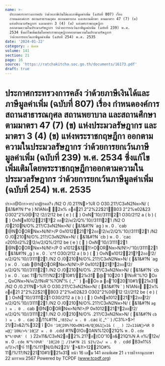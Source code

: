 ```yaml
---
name: >-
  ประกาศกระทรวงการคลัง ว่าด้วยภาษีเงินได้และภาษีมูลค่าเพิ่ม (ฉบับที่ 807) เรื่อง
  กำหนดองค์การ สถานสาธารณกุศล สถานพยาบาล และสถานศึกษา ตามมาตรา 47 (7) (ข)
  แห่งประมวลรัษฎากร และมาตรา 3 (4) (ข) แห่งพระราชกฤษฎีกา
  ออกตามความในประมวลรัษฎากร ว่าด้วยการยกเว้นภาษีมูลค่าเพิ่ม (ฉบับที่ 239) พ.ศ.
  2534 ซึ่งแก้ไขเพิ่มเติมโดยพระราชกฤษฎีกาออกตามความในประมวลรัษฎากร
  ว่าด้วยการยกเว้นภาษีมูลค่าเพิ่ม (ฉบับที่ 254) พ.ศ. 2535
date: '2024-01-22'
category: ง พิเศษ
volume: 141
section: 21
page: 16
source: 'https://ratchakitcha.soc.go.th/documents/16173.pdf'
draft: true
---
```


# ประกาศกระทรวงการคลัง ว่าด้วยภาษีเงินได้และภาษีมูลค่าเพิ่ม (ฉบับที่ 807) เรื่อง กำหนดองค์การ สถานสาธารณกุศล สถานพยาบาล และสถานศึกษา ตามมาตรา 47 (7) (ข) แห่งประมวลรัษฎากร และมาตรา 3 (4) (ข) แห่งพระราชกฤษฎีกา ออกตามความในประมวลรัษฎากร ว่าด้วยการยกเว้นภาษีมูลค่าเพิ่ม (ฉบับที่ 239) พ.ศ. 2534 ซึ่งแก้ไขเพิ่มเติมโดยพระราชกฤษฎีกาออกตามความในประมวลรัษฎากร ว่าด้วยการยกเว้นภาษีมูลค่าเพิ่ม (ฉบับที่ 254) พ.ศ. 2535

ปร>ก@0กร>ทร/งก@รคล?ง /N2 O /0.21?N>%R O O30.21?/C3คN2Nพ>N/ ( &1&#?N f^e ) N1ANอ ํ2ห% อค์21 2"2%22$21B03 2"2%พ02&23 O302"2%0@12 !2//2!12 be ( e ) (  ) OหN'10//311121 O30/2!12 a ( b ) (  ) OหNพ101221?2 ออ!2/ค/2/Q%'10//311121 /N2 O /0210N/O%.21?/C3คN2Nพ>N/ ( &1&#?N `ag ) พ . 0 . `cab @NOORNพ>N/N!>/P 0พ101221?2ออ!2/ค/2/Q%'10//311121 /N2 O /0210N/O%.21?/C3คN2Nพ>N/ ( &1&#?N `cb ) พ . 0 . `cac อ2010อํ2%2!2/ค/2/Q%/2!12 be ( e ) (  ) OหN'10//311121 @NOORNพ>N/N!>/P 0 พ1012&11!>OORNพ>N/N!>/'10//311121 ( &1&#?N _g ) พ . 0 . `c^f O30/2!12 a ( b ) (  ) OหNพ101221?2ออ!2/ค/2/Q%'10//311121 /N2 O /0210N/O%.21?/C3คN2Nพ>N/ ( &1&#?N `ag ) พ . 0 . `cab @NOORNพ>N/N!>/P 0พ101221?2ออ!2/ค/2/Q%'10//311121 /N2 O /0210N/O% .21?/C3คN2Nพ>N/ ( &1&#?N `cb ) พ . 0 . `cac 11/%!1?/N22110#1/21ค31 @'1020 1 !NอR'%?O Oอ _ QหONพ>N/ค/2/!NอR'%?ON'็% ( _^`` ) อOอ a อ'102010#1/21ค31 /N2 O /0.21?N>%R O O30.21?/C3คN2Nพ>N/ ( &1&#?N ` ) N1ANอ ํ2ห% อค์21 2"2%22$21B03 2"2%พ02&23 O302"2%0@12 !2//2!12 be ( e ) (  ) OหN'10//311121 O30/2!12 a ( b ) (  ) OหNพ101221?2ออ!2/ค/2/Q%'10//311121 /N2 O /0210N/O%.21?/C3คN2Nพ>N/ ( &1&#?N `ag ) พ . 0 . `cab @NOORNพ>N/N!>/P 0พ101221?2ออ!2/ค/2/Q%'10//311121 /N2 O /0210N/O% .21?/C3คN2Nพ>N/ ( &1&#?N `cb ) พ . 0 . `cac 3/1%#?N _` !B32ค/ พ . 0 . `cac ì( _^`` ) /C3%>$>!ํ21/2อ&2/%32 î Oอ ` '1020%?OQหON1>N/QO&1ค1& ( _ ) 2ํ2ห11&N>%R O พ@'10N/>%'10ํ2'ี พ . 0 . `cdd #?N0!Oอ0AN%12021Q% พ . 0 . `cde N'็%!O%R' ( ` ) 2ํ2ห11&/C3คN2อ2%.21?อ(CO'10อ&21Q%N A อ%/12ค/ พ . 0 . `cde N'็%!O%R' '1020  /1%#?N 21 $1%/2ค/ พ . 0 . `cdd B3พ1%$์ อ/1/>/1%์ 11/%!1?N/0/N221/ '>&1!>1221O#% 11/%!1?/N22110#1/21ค31 หน้า 16 เลม 141 ตอนพิเศษ 21 ง ราชกิจจานุเบกษา 22 มกราคม 2567 Powered by TCPDF (www.tcpdf.org)
